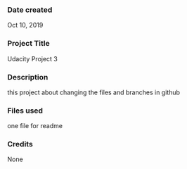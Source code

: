 ### Date created
Oct 10, 2019

### Project Title
Udacity Project 3

### Description
this project about changing the files and branches in github

### Files used
one file for readme

### Credits
None
